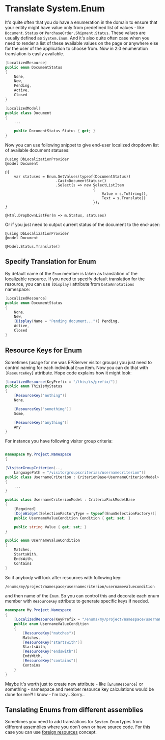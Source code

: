# Translate System.Enum

It's quite often that you do have a enumeration in the domain to ensure that your entity might have value only from predefined list of values - like `Document.Status` or `PurchaseOrder.Shipment.Status`. These values are usually defined as `System.Enum`. And it's also quite often case when you need to render a list of these available values on the page or anywhere else for the user of the application to choose from. Now in 2.0 enumeration translation is easily available.

```csharp
[LocalizedResource]
public enum DocumentStatus
{
    None,
    New,
    Pending,
    Active,
    Closed
}

[LocalizedModel]
public class Document
{
    ...

    public DocumentStatus Status { get; }
}
```

Now you can use following snippet to give end-user localized dropdown list of available document statuses:

```
@using DbLocalizationProvider
@model Document

@{
    var statuses = Enum.GetValues(typeof(DocumentStatus))
                       .Cast<DocumentStatus>()
                       .Select(s => new SelectListItem
                                        {
                                            Value = s.ToString(),
                                            Text = s.Translate()
                                        });
}

@Html.DropDownListFor(m => m.Status, statuses)
```

Or if you just need to output current status of the document to the end-user:

```
@using DbLocalizationProvider
@model Document

@Model.Status.Translate()
```

## Specify Translation for Enum

By default name of the `Enum` member is taken as translation of the localizable resource. If you need to specify default translation for the resource, you can use `[Display]` attribute from `DataAnnotations` namespace:


```csharp
[LocalizedResource]
public enum DocumentStatus
{
    None,
    New,
    [Display(Name = "Pending document...")] Pending,
    Active,
    Closed
}
```

## Resource Keys for Enum

Sometimes (usage for me was EPiServer visitor groups) you just need to control naming for each individual `Enum` item. Now you can do that with `[ResourceKey]` attribute. Hope code explains how it might look:

```csharp
[LocalizedResource(KeyPrefix = "/this/is/prefix/")]
public enum ThisIsMyStatus
{
    [ResourceKey("nothing")]
    None,

    [ResourceKey("something")]
    Some,

    [ResourceKey("anything")]
    Any
}
```

For instance you have following visitor group criteria:

```csharp

namespace My.Project.Namespace
{

[VisitorGroupCriterion(..,
    LanguagePath = "/visitorgroupscriterias/usernamecriterion")]
public class UsernameCriterion : CriterionBase<UsernameCriterionModel>
{
    ...
}

public class UsernameCriterionModel : CriteriaPackModelBase
{
    [Required]
    [DojoWidget(SelectionFactoryType = typeof(EnumSelectionFactory))]
    public UsernameValueCondition Condition { get; set; }

    public string Value { get; set; }
}

public enum UsernameValueCondition
{
    Matches,
    StartsWith,
    EndsWith,
    Contains
}
```

So if anybody will look after resources with following key:

```xml
/enums/my/project/namespace/usernamecriterion/usernamevaluecondition
```

and then name of the `Enum`. So you can control this and decorate each enum member with `ResourceKey` attribute to generate specific keys if needed.

```csharp
namespace My.Project.Namespace
{
    [LocalizedResource(KeyPrefix = "/enums/my/project/namespace/usernamecriterion/usernamevaluecondition/")]
    public enum UsernameValueCondition
    {
        [ResourceKey("matches")]
        Matches,
        [ResourceKey("startswith")]
        StartsWith,
        [ResourceKey("endswith")]
        EndsWith,
        [ResourceKey("contains")]
        Contains
    }
}
```

Maybe it's worth just to create new attribute - like `[EnumResource]` or something - namespace and member resource key calculations would be done for me?! I know - I'm lazy.. Sorry..

## Tanslating Enums from different assemblies

Sometimes you need to add translations for `System.Enum` types from different assemblies where you don't own or have source code. For this case you can use [foreign resources](foreign-resources.md) concept.
